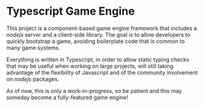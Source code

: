 # Typescript Game Engine

This project is a component-based game engine framework that includes a _nodejs_ server and a client-side library.
The goal is to allow developers to quickly bootstrap a game, avoiding boilerplate code that is common to many game
systems.

Everything is written in Typescript, in order to allow static typing checks that may be useful when working on large
projects, will still taking advantage of the flexibility of Javascript and of the community involvement on _nodejs_
packages.

As of now, this is only a work-in-progress, so be patient and this may someday become a fully-featured game engine!

